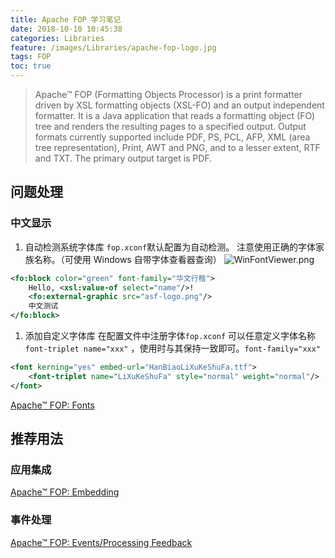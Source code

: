 ```yaml
---
title: Apache FOP 学习笔记
date: 2018-10-10 10:45:38
categories: Libraries
feature: /images/Libraries/apache-fop-logo.jpg
tags: FOP
toc: true
---
```


> Apache™ FOP (Formatting Objects Processor) is a print formatter driven by XSL formatting objects (XSL-FO) and an output independent formatter. It is a Java application that reads a formatting object (FO) tree and renders the resulting pages to a specified output. Output formats currently supported include PDF, PS, PCL, AFP, XML (area tree representation), Print, AWT and PNG, and to a lesser extent, RTF and TXT. The primary output target is PDF.

<!-- More -->

## 问题处理

### 中文显示
1. 自动检测系统字体库
   `fop.xconf`默认配置为自动检测。
   注意使用正确的字体家族名称。（可使用 Windows 自带字体查看器查询）
![WinFontViewer.png](http://obcba9r77.bkt.clouddn.com/images/Linux/WinFontViewer.png)
``` xml
<fo:block color="green" font-family="华文行楷">
    Hello, <xsl:value-of select="name"/>!
    <fo:external-graphic src="asf-logo.png"/>
    中文测试
</fo:block>
```
1. 添加自定义字体库
在配置文件中注册字体`fop.xconf`
可以任意定义字体名称`font-triplet name="xxx"` ，使用时与其保持一致即可。`font-family="xxx"`
``` xml
<font kerning="yes" embed-url="HanBiaoLiXuKeShuFa.ttf">
    <font-triplet name="LiXuKeShuFa" style="normal" weight="normal"/>
</font>
```

[Apache™ FOP: Fonts](https://xmlgraphics.apache.org/fop/2.3/fonts.html)

## 推荐用法

### 应用集成
[Apache™ FOP: Embedding](https://xmlgraphics.apache.org/fop/2.3/embedding.html "How to Embed FOP in a Java application")

### 事件处理
[Apache™ FOP: Events/Processing Feedback](https://xmlgraphics.apache.org/fop/2.3/events.html)

